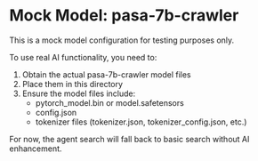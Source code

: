 # Mock Model: pasa-7b-crawler

This is a mock model configuration for testing purposes only.

To use real AI functionality, you need to:
1. Obtain the actual pasa-7b-crawler model files
2. Place them in this directory
3. Ensure the model files include:
   - pytorch_model.bin or model.safetensors
   - config.json
   - tokenizer files (tokenizer.json, tokenizer_config.json, etc.)

For now, the agent search will fall back to basic search without AI enhancement.
